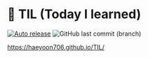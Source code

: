 # 📝 TIL (Today I learned)
[![Auto release](https://github.com/haeyoon706/TIL/actions/workflows/deploy.yml/badge.svg)](https://github.com/haeyoon706/TIL/actions/workflows/deploy.yml)
![GitHub last commit (branch)](https://img.shields.io/github/last-commit/haeyoon706/TIL/main)

https://haeyoon706.github.io/TIL/


